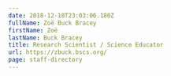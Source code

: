 ```yaml
---
date: 2018-12-18T23:03:06.180Z
fullName: Zoë Buck Bracey
firstName: Zoë
lastName: Buck Bracey
title: Research Scientist / Science Educator
url: https://zbuck.bscs.org/
page: staff-directory
---
```

